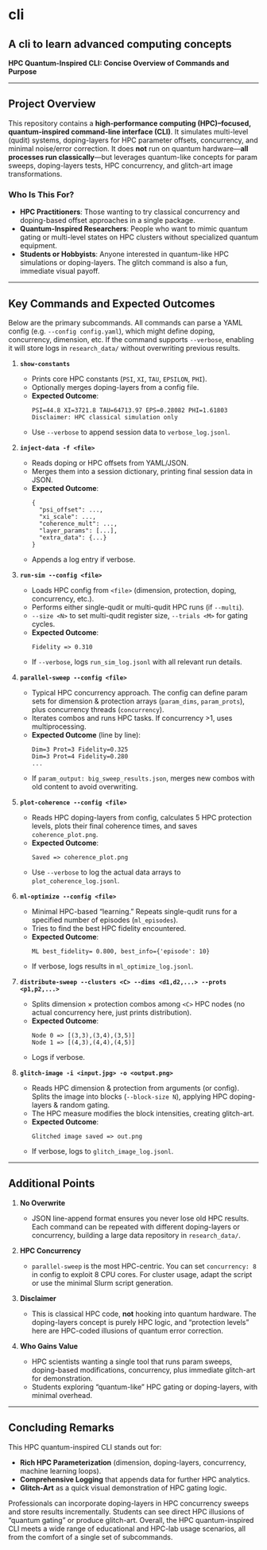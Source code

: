# cli
## A cli to learn advanced computing concepts

**HPC Quantum-Inspired CLI: Concise Overview of Commands and Purpose**

---

## Project Overview
This repository contains a **high-performance computing (HPC)–focused, quantum-inspired command-line interface (CLI)**. It simulates multi-level (qudit) systems, doping-layers for HPC parameter offsets, concurrency, and minimal noise/error correction. It does **not** run on quantum hardware—**all processes run classically**—but leverages quantum-like concepts for param sweeps, doping-layers tests, HPC concurrency, and glitch-art image transformations.

### Who Is This For?
- **HPC Practitioners**: Those wanting to try classical concurrency and doping-based offset approaches in a single package.
- **Quantum-Inspired Researchers**: People who want to mimic quantum gating or multi-level states on HPC clusters without specialized quantum equipment.
- **Students or Hobbyists**: Anyone interested in quantum-like HPC simulations or doping-layers. The glitch command is also a fun, immediate visual payoff.

---

## Key Commands and Expected Outcomes

Below are the primary subcommands. All commands can parse a YAML config (e.g. `--config config.yaml`), which might define doping, concurrency, dimension, etc. If the command supports `--verbose`, enabling it will store logs in `research_data/` without overwriting previous results.

1. **`show-constants`**  
   - Prints core HPC constants (`PSI`, `XI`, `TAU`, `EPSILON`, `PHI`).
   - Optionally merges doping-layers from a config file.
   - **Expected Outcome**:  
     ```
     PSI=44.8 XI=3721.8 TAU=64713.97 EPS=0.28082 PHI=1.61803
     Disclaimer: HPC classical simulation only
     ```
   - Use `--verbose` to append session data to `verbose_log.jsonl`.

2. **`inject-data -f <file>`**  
   - Reads doping or HPC offsets from YAML/JSON.
   - Merges them into a session dictionary, printing final session data in JSON.
   - **Expected Outcome**:  
     ```
     {
       "psi_offset": ...,
       "xi_scale": ...,
       "coherence_mult": ...,
       "layer_params": [...],
       "extra_data": {...}
     }
     ```
   - Appends a log entry if verbose.

3. **`run-sim --config <file>`**  
   - Loads HPC config from `<file>` (dimension, protection, doping, concurrency, etc.).
   - Performs either single-qudit or multi-qudit HPC runs (if `--multi`).
   - `--size <N>` to set multi-qudit register size, `--trials <M>` for gating cycles.
   - **Expected Outcome**:  
     ```
     Fidelity => 0.310
     ```
   - If `--verbose`, logs `run_sim_log.jsonl` with all relevant run details.

4. **`parallel-sweep --config <file>`**  
   - Typical HPC concurrency approach. The config can define param sets for dimension & protection arrays (`param_dims`, `param_prots`), plus concurrency threads (`concurrency`).
   - Iterates combos and runs HPC tasks. If concurrency >1, uses multiprocessing.
   - **Expected Outcome** (line by line):
     ```
     Dim=3 Prot=3 Fidelity=0.325
     Dim=3 Prot=4 Fidelity=0.280
     ...
     ```
   - If `param_output: big_sweep_results.json`, merges new combos with old content to avoid overwriting.

5. **`plot-coherence --config <file>`**  
   - Reads HPC doping-layers from config, calculates 5 HPC protection levels, plots their final coherence times, and saves `coherence_plot.png`.
   - **Expected Outcome**:  
     ```
     Saved => coherence_plot.png
     ```
   - Use `--verbose` to log the actual data arrays to `plot_coherence_log.jsonl`.

6. **`ml-optimize --config <file>`**  
   - Minimal HPC-based “learning.” Repeats single-qudit runs for a specified number of episodes (`ml_episodes`).
   - Tries to find the best HPC fidelity encountered.
   - **Expected Outcome**:
     ```
     ML best_fidelity= 0.800, best_info={'episode': 10}
     ```
   - If verbose, logs results in `ml_optimize_log.jsonl`.

7. **`distribute-sweep --clusters <C> --dims <d1,d2,...> --prots <p1,p2,...>`**  
   - Splits dimension × protection combos among `<C>` HPC nodes (no actual concurrency here, just prints distribution).
   - **Expected Outcome**:
     ```
     Node 0 => [(3,3),(3,4),(3,5)]
     Node 1 => [(4,3),(4,4),(4,5)]
     ```
   - Logs if verbose.

8. **`glitch-image -i <input.jpg> -o <output.png>`**  
   - Reads HPC dimension & protection from arguments (or config). Splits the image into blocks (`--block-size N`), applying HPC doping-layers & random gating. 
   - The HPC measure modifies the block intensities, creating glitch-art.
   - **Expected Outcome**:
     ```
     Glitched image saved => out.png
     ```
   - If verbose, logs to `glitch_image_log.jsonl`.

---

## Additional Points

1. **No Overwrite**  
   - JSON line-append format ensures you never lose old HPC results. Each command can be repeated with different doping-layers or concurrency, building a large data repository in `research_data/`.

2. **HPC Concurrency**  
   - `parallel-sweep` is the most HPC-centric. You can set `concurrency: 8` in config to exploit 8 CPU cores. For cluster usage, adapt the script or use the minimal Slurm script generation.

3. **Disclaimer**  
   - This is classical HPC code, **not** hooking into quantum hardware. The doping-layers concept is purely HPC logic, and “protection levels” here are HPC-coded illusions of quantum error correction.

4. **Who Gains Value**  
   - HPC scientists wanting a single tool that runs param sweeps, doping-based modifications, concurrency, plus immediate glitch-art for demonstration.  
   - Students exploring “quantum-like” HPC gating or doping-layers, with minimal overhead.

---

## Concluding Remarks
This HPC quantum-inspired CLI stands out for:

- **Rich HPC Parameterization** (dimension, doping-layers, concurrency, machine learning loops).  
- **Comprehensive Logging** that appends data for further HPC analytics.  
- **Glitch-Art** as a quick visual demonstration of HPC gating logic.  

Professionals can incorporate doping-layers in HPC concurrency sweeps and store results incrementally. Students can see direct HPC illusions of “quantum gating” or produce glitch-art. Overall, the HPC quantum-inspired CLI meets a wide range of educational and HPC-lab usage scenarios, all from the comfort of a single set of subcommands.
